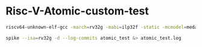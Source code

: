 # Risc-V-Atomic-custom-test

```bash
riscv64-unknown-elf-gcc -march=rv32g -mabi=ilp32f -static -mcmodel=medany -fvisibility=hidden -nostdlib -nostartfiles -DENTROPY=0xdeadbeef -DLFSR_BITS=9 -fno-tree-loop-distribute-patterns  -T link.ld atomic_test.S -o atomic_test
```


```bash
spike --isa=rv32g -d --log-commits atomic_test &> atomic_test.log
```
